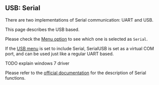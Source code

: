 ## USB: Serial

There are two implementations of Serial communication: UART and USB. 

This page describes the USB based.

Please check the [Menu option](menu_options#automatic-serial) to see which one is selected as `Serial`.

If the [USB menu](menu_options) is set to include Serial, SerialUSB is set as a virtual COM port, and can be used just like a regular UART based.

TODO explain windows 7 driver

Please refer to the [official documentation](https://www.arduino.cc/en/reference/serial) for
the description of Serial functions.
